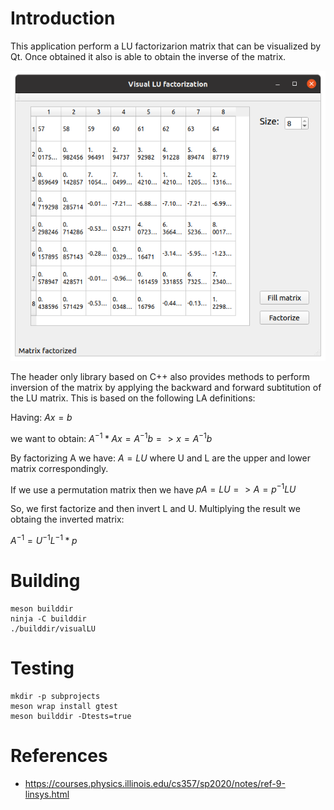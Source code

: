 # Introduction
This application perform a LU factorizarion matrix that can be visualized by Qt. Once obtained
it also is able to obtain the inverse of the matrix.

![alt](./img/test.png)

The header only library based on C++ also provides methods to perform inversion of
the matrix by applying the backward and forward subtitution of the LU matrix. This is based
on the following LA definitions:

Having: $Ax = b$

we want to obtain: $A^{-1}*Ax=A^{-1}b  =>  x=A^{-1}b$

By factorizing A we have: $A = LU$ where U and L are the upper and lower matrix correspondingly.

If we use a permutation matrix then we have $pA = LU => A = p^{-1}LU$

So, we first factorize and then invert L and U. Multiplying the result we obtaing the inverted matrix:

$A^{-1} = U^{-1}L^{-1}*p$

# Building
```
meson builddir
ninja -C builddir
./builddir/visualLU
```

# Testing
```
mkdir -p subprojects
meson wrap install gtest
meson builddir -Dtests=true
```

# References
* https://courses.physics.illinois.edu/cs357/sp2020/notes/ref-9-linsys.html
